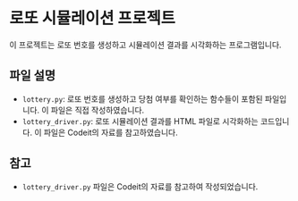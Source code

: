 # 로또 시뮬레이션 프로젝트

이 프로젝트는 로또 번호를 생성하고 시뮬레이션 결과를 시각화하는 프로그램입니다.

## 파일 설명

- `lottery.py`: 로또 번호를 생성하고 당첨 여부를 확인하는 함수들이 포함된 파일입니다. 이 파일은 직접 작성하였습니다.
- `lottery_driver.py`: 로또 시뮬레이션 결과를 HTML 파일로 시각화하는 코드입니다. 이 파일은 Codeit의 자료를 참고하였습니다.

## 참고

- `lottery_driver.py` 파일은 Codeit의 자료를 참고하여 작성되었습니다.
